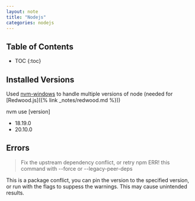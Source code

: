 ```yaml
---
layout: note
title: "Nodejs"
categories: nodejs
---
```


## Table of Contents

- TOC
{:toc}

## Installed Versions

Used [nvm-windows](https://github.com/coreybutler/nvm-windows) to handle multiple versions of node (needed for [Redwood.js]({%  link _notes/redwood.md %}))

nvm use [version]

- 18.19.0
- 20.10.0

## Errors

> Fix the upstream dependency conflict, or retry npm ERR! this command with --force or --legacy-peer-deps

This is a package conflict, you can pin the version to the specified version, or run with the flags to suppess the warnings. This may cause unintended results.
